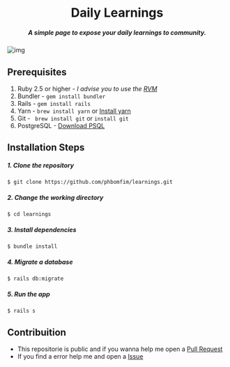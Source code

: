 # <div align="center">Daily Learnings</div>

##### <div align="center">A simple page to expose your daily learnings to community.</div>

![img](https://i.imgur.com/qZT15Wl.png)

## Prerequisites

1. Ruby 2.5 or higher - *I advise you to use the [RVM](https://rvm.io/)*
2. Bundler - ``` gem install bundler ```
3. Rails - ``` gem install rails ```
4. Yarn - ``` brew install yarn ``` or [Install yarn](https://yarnpkg.com/en/docs/install)
5. Git - ``` brew install git``` or ``` install git ```
6. PostgreSQL - [Download PSQL](https://www.postgresql.org/download/)


## Installation Steps  


##### 1. Clone the repository

```$ git clone https://github.com/phbomfim/learnings.git  ```

##### 2. Change the working directory

```$ cd learnings ```

##### 3. Install dependencies

```$ bundle install ```

##### 4. Migrate a database

```$ rails db:migrate ```

##### 5. Run the app

```$ rails s ```


## Contribuition

- This repositorie is public and if you wanna help me open a [Pull Request](https://github.com/phbomfim/learnings/pulls/)
- If you find a error help me and open a [Issue](https://github.com/phbomfim/learnings/issues/)
